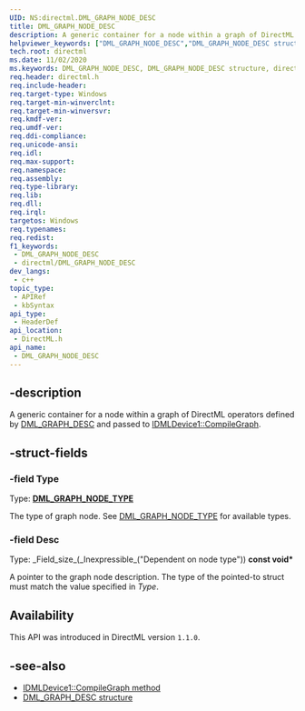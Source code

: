 ```yaml
---
UID: NS:directml.DML_GRAPH_NODE_DESC
title: DML_GRAPH_NODE_DESC
description: A generic container for a node within a graph of DirectML operators defined by [DML_GRAPH_DESC](/windows/win32/api/directml/ns-directml-dml_graph_desc) and passed to [IDMLDevice1::CompileGraph](/windows/desktop/api/directml/nf-directml-idmldevice1-compilegraph).
helpviewer_keywords: ["DML_GRAPH_NODE_DESC","DML_GRAPH_NODE_DESC structure","direct3d12.dml_graph_node_desc","directml/DML_GRAPH_NODE_DESC"]
tech.root: directml
ms.date: 11/02/2020
ms.keywords: DML_GRAPH_NODE_DESC, DML_GRAPH_NODE_DESC structure, direct3d12.dml_graph_node_desc, directml/DML_GRAPH_NODE_DESC
req.header: directml.h
req.include-header: 
req.target-type: Windows
req.target-min-winverclnt: 
req.target-min-winversvr: 
req.kmdf-ver: 
req.umdf-ver: 
req.ddi-compliance: 
req.unicode-ansi: 
req.idl: 
req.max-support: 
req.namespace: 
req.assembly: 
req.type-library: 
req.lib: 
req.dll: 
req.irql: 
targetos: Windows
req.typenames: 
req.redist: 
f1_keywords:
 - DML_GRAPH_NODE_DESC
 - directml/DML_GRAPH_NODE_DESC
dev_langs:
 - c++
topic_type:
 - APIRef
 - kbSyntax
api_type:
 - HeaderDef
api_location:
 - DirectML.h
api_name:
 - DML_GRAPH_NODE_DESC
---
```


## -description

A generic container for a node within a graph of DirectML operators defined by [DML_GRAPH_DESC](/windows/win32/api/directml/ns-directml-dml_graph_desc) and passed to [IDMLDevice1::CompileGraph](/windows/desktop/api/directml/nf-directml-idmldevice1-compilegraph).

## -struct-fields

### -field Type
 
Type: **[DML_GRAPH_NODE_TYPE](/windows/win32/api/directml/ne-directml-dml_graph_node_type)**

The type of graph node. See [DML_GRAPH_NODE_TYPE](/windows/win32/api/directml/ne-directml-dml_graph_node_type) for available types.

### -field Desc
 
Type: \_Field\_size\_(\_Inexpressible\_("Dependent on node type")) **const void\***

A pointer to the graph node description. The type of the pointed-to struct must match the value specified in *Type*.

## Availability

This API was introduced in DirectML version `1.1.0`.

## -see-also

* [IDMLDevice1::CompileGraph method](/windows/desktop/api/directml/nf-directml-idmldevice1-compilegraph)
* [DML_GRAPH_DESC structure](/windows/win32/api/directml/ns-directml-dml_graph_desc)
